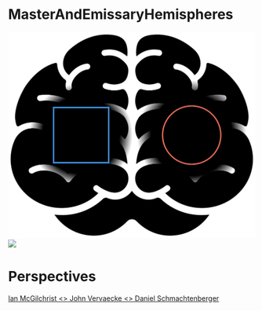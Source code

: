 # MasterAndEmissaryHemispheres
![](MasterAndEmissaryHemispheres.png)![](MasterAndEmissaryHemispheres.gif)
# Perspectives
[Ian McGilchrist <> John Vervaecke <> Daniel Schmachtenberger](https://youtu.be/ENzLFd05N0s)
